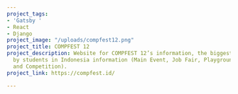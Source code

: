 ```yaml
---
project_tags:
- 'Gatsby '
- React
- Django
project_image: "/uploads/compfest12.png"
project_title: COMPFEST 12
project_description: Website for COMPFEST 12’s information, the biggest IT event held
  by students in Indonesia information (Main Event, Job Fair, Playground, Academy,
  and Competition).
project_link: https://compfest.id/

---
```

